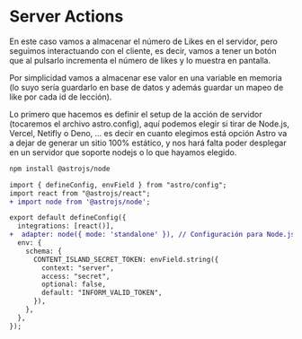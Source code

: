 # Server Actions

En este caso vamos a almacenar el número de Likes en el servidor, pero seguimos interactuando con el cliente, es decir, vamos a tener un botón que al pulsarlo incrementa el número de likes y lo muestra en pantalla.

Por simplicidad vamos a almacenar ese valor en una variable en memoria (lo suyo sería guardarlo en base de datos y además guardar un mapeo de like por cada id de lección).

Lo primero que hacemos es definir el setup de la acción de servidor (tocaremos el archivo astro.config), aquí podemos elegir si tirar de Node.js, Vercel, Netifly o Deno, ... es decir en cuanto elegimos está opción Astro va a dejar de generar un sitio 100% estático, y nos hará falta poder desplegar en un servidor que soporte nodejs o lo que hayamos elegido.

```bash
npm install @astrojs/node
```


```diff
import { defineConfig, envField } from "astro/config";
import react from "@astrojs/react";
+ import node from '@astrojs/node';

export default defineConfig({
  integrations: [react()],
+  adapter: node({ mode: 'standalone' }), // Configuración para Node.js
  env: {
    schema: {
      CONTENT_ISLAND_SECRET_TOKEN: envField.string({
        context: "server",
        access: "secret",
        optional: false,
        default: "INFORM_VALID_TOKEN",
      }),
    },
  },
});
```
